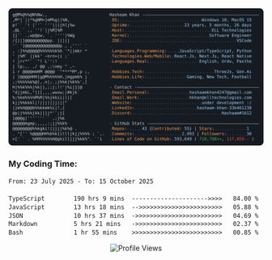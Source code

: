 <a href="https://github.com/HashaamKhan19/HashaamKhan19">
  <picture>
    <source media="(prefers-color-scheme: dark)" srcset="https://raw.githubusercontent.com/HashaamKhan19/HashaamKhan19/main/dark_mode.svg">
    <img alt="Hashaam Khan's GitHub Profile README" src="https://raw.githubusercontent.com/HashaamKhan19/HashaamKhan19/main/dark_mode.svg">
  </picture>
</a>

<h3>My Coding Time:</h1>
<!--START_SECTION:waka-->

```txt
From: 23 July 2025 - To: 15 October 2025

TypeScript        190 hrs 9 mins  --------------------->>>>   84.00 %
JavaScript        13 hrs 18 mins  -->>>>>>>>>>>>>>>>>>>>>>>   05.88 %
JSON              10 hrs 37 mins  ->>>>>>>>>>>>>>>>>>>>>>>>   04.69 %
Markdown          5 hrs 21 mins   ->>>>>>>>>>>>>>>>>>>>>>>>   02.37 %
Bash              1 hr 55 mins    >>>>>>>>>>>>>>>>>>>>>>>>>   00.85 %
```

<!--END_SECTION:waka-->

<p align="center">
  <img src="https://komarev.com/ghpvc/?username=HashaamKhan19&color=grey&style=for-the-badge&abbreviated=true" alt="Profile Views"/>
</p>

